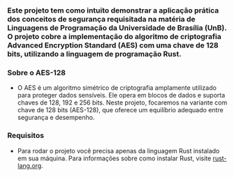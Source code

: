 ### Este projeto tem como intuito demonstrar a aplicação prática dos conceitos de segurança requisitada na matéria de Linguagens de Programação da Universidade de Brasília (UnB). O projeto cobre a implementação do algoritmo de criptografia Advanced Encryption Standard (AES) com uma chave de 128 bits, utilizando a linguagem de programação Rust.

### Sobre o AES-128
- O AES é um algoritmo simétrico de criptografia amplamente utilizado para proteger dados sensíveis. Ele opera em blocos de dados e suporta chaves de 128, 192 e 256 bits. Neste projeto, focaremos na variante com chave de 128 bits (AES-128), que oferece um equilíbrio adequado entre segurança e desempenho.


### Requisitos
- Para rodar o projeto você precisa apenas da linguagem Rust instalado em sua máquina. Para informações sobre como instalar Rust, visite [rust-lang.org](https://www.rust-lang.org/).

